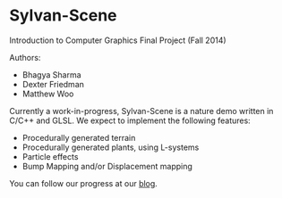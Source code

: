 Sylvan-Scene
============

Introduction to Computer Graphics Final Project (Fall 2014)

Authors:
- Bhagya Sharma
- Dexter Friedman
- Matthew Woo

Currently a work-in-progress, Sylvan-Scene is a nature demo written in C/C++ and GLSL. We expect to implement the following features:
- Procedurally generated terrain
- Procedurally generated plants, using L-systems
- Particle effects
- Bump Mapping and/or Displacement mapping

You can follow our progress at our [blog](http://167finalproject.blogspot.com/2014/12/the-sylvan-scene-update-1.html).

